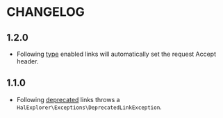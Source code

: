 # CHANGELOG

## 1.2.0
* Following [type](https://tools.ietf.org/html/draft-kelly-json-hal-07#section-5.3)
  enabled links will automatically set the request Accept header.

## 1.1.0

* Following [deprecated](https://tools.ietf.org/html/draft-kelly-json-hal-07#section-5.4)
  links throws a `HalExplorer\Exceptions\DeprecatedLinkException`.

